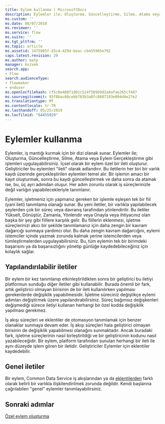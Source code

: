 ```yaml
---
title: Eylem kullanma | MicrosoftDocs
description: Eylemler ile; Oluşturma, Güncelleştirme, Silme, Atama veya Eylem Gerçekleştirme gibi işlemleri uygulayabilirsiniz. İçsel olarak bir eylem özel bir ileti oluşturur
ms.custom: ''
ms.date: 08/07/2018
ms.reviewer: ''
ms.service: flow
ms.suite: ''
ms.tgt_pltfrm: ''
ms.topic: article
ms.assetid: 1475985f-d3c4-429d-beac-cb455965e792
caps.latest.revision: 20
ms.author: matp
manager: kvivek
search.app:
- Flow
search.audienceType:
- flowmaker
- enduser
ms.openlocfilehash: cf5c0e488f1d01c514f509b9d2a8afae265cf487
ms.sourcegitcommit: 93f8bac60cebb783b3a8fc8887193e094d4e27e2
ms.translationtype: MT
ms.contentlocale: tr-TR
ms.lasthandoff: 05/25/2019
ms.locfileid: "64455929"
---
```

# <a name="use-actions"></a>Eylemler kullanma

Eylemler, iş mantığı kurmak için bir dizi olanak sunar. Eylemler ile; Oluşturma, Güncelleştirme, Silme, Atama veya Eylem Gerçekleştirme gibi işlemleri uygulayabilirsiniz. İçsel olarak bir eylem özel bir ileti oluşturur. Geliştiriciler bu eylemleri "ileti" olarak adlandırır. Bu iletilerin her biri bir varlık kaydı üzerinde gerçekleştirilen eylemleri temel alır. Bir işlemin amacı bir kayıt oluşturmak, sonra bu kaydı güncelleştirmek ve daha sonra da atamak ise, bu, üç ayrı adımdan oluşur. Her adım zorunlu olarak iş süreçlerinizle değil varlığın yapabilecekleriyle tanımlanır.  
  
Eylemler, işletmeniz için yapmanız gereken bir işlemle eşleşen tek bir fiil (yani ileti) tanımlama olanağı sunar. Bu yeni iletiler, bir varlıkla yapılabilecek şeylerden çok bir süreç veya davranış tarafından yönlendirilir. Bu iletiler Yükselt, Dönüştür, Zamanla, Yönlendir veya Onayla veya ihtiyacınız olan başka bir şey gibi fiillere karşılık gelir. Bu fiillerin eklenmesi, işletme süreçlerinizi akıcı bir şekilde tanımlamanız için daha zengin bir kavram dağarcığı sunmaya yardımcı olur. Bu daha zengin kavram dağarcığını, eylemi istemciler içinde yazmak zorunda kalmak yerine istemcilerden veya tümleştirmelerden uygulayabilirsiniz. Bu, tüm eylemin tek bir birimdeki başarısını ya da başarısızlığını yönetip günlüğe kaydedebileceğiniz için kolaylık sağlar.  
  
<a name="BKMK_ConfigurableMessages"></a>   
## <a name="configurable-messages"></a>Yapılandırılabilir iletiler  
 Bir eylem bir kez tanımlanıp etkinleştirildikten sonra bir geliştirici bu iletiyi platformun sunduğu diğer iletiler gibi kullanabilir. Burada önemli bir fark, artık geliştirici olmayan birisinin de bir ileti kullanılırken yapılması gerekenlerde değişiklik yapabilmesidir. İşletme süreciniz değiştikçe eylemi adımları değiştirmek üzere yapılandırabilirsiniz. Süreç bağımsız değişkenleri değişmediği sürece iletiyi kullanan herhangi bir özel kodda değişiklik yapılması gerekmez.  
  
 İş akışı süreçleri ve eklentiler de otomasyon tanımlamak için benzer olanaklar sunmaya devam eder. İş akışı süreçleri hala geliştirici olmayan birisinin de değişiklik yapabilmesi olanağını sunmaktadır. Ancak buradaki fark, işletme süreçlerinin nasıl birleştirildiği ve bir geliştiricinin kodunu nasıl yazabileceğidir. Bir eylem, platform tarafından sunulan herhangi bir ileti ile aynı düzeyde işlem gören bir iletidir. Geliştiriciler Eylemler için eklentiler kaydedebilir.  
  
<a name="BKMK_GlobalMessages"></a>   
## <a name="global-messages"></a>Genel iletiler 
 
 Bir eylem, Common Data Service iş akışlarından ya da [eklentilerden](/powerapps/developer/common-data-service/apply-business-logic-with-code?branch=master#create-a-plug-in) farklı olarak belirli bir varlıkla ilişkilendirilmek zorunda değildir. Kendi başlarına çağrılabilen "genel" eylemler tanımlayabilirsiniz.

## <a name="next-steps"></a>Sonraki adımlar

[Özel eylem oluşturma](create-actions.md)  
  

